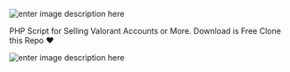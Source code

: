 ![enter image description here](https://vignette.wikia.nocookie.net/leagueoflegends/images/1/1d/Valorant_logo.png/revision/latest?cb=20200307234955)

PHP Script for Selling Valorant Accounts or More.
Download is Free Clone this Repo ♥ 

![enter image description here](https://supportingchesterfield.com/wp-content/uploads/2020/03/paypal-donate-button.png)
